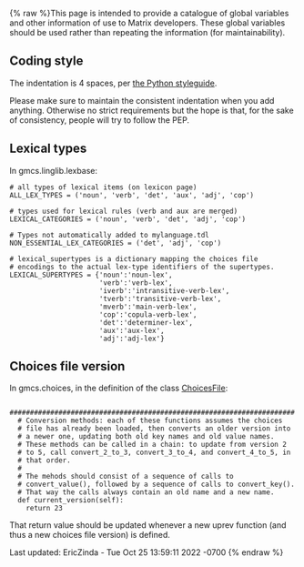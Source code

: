 {% raw %}This page is intended to provide a catalogue of global variables and
other information of use to Matrix developers. These global variables
should be used rather than repeating the information (for
maintainability).

## Coding style

The indentation is 4 spaces, per [the Python
styleguide](https://www.python.org/dev/peps/pep-0008/).

Please make sure to maintain the consistent indentation when you add
anything. Otherwise no strict requirements but the hope is that, for the
sake of consistency, people will try to follow the PEP.

## Lexical types

In gmcs.linglib.lexbase:

    # all types of lexical items (on lexicon page)
    ALL_LEX_TYPES = ('noun', 'verb', 'det', 'aux', 'adj', 'cop')
    
    # types used for lexical rules (verb and aux are merged)
    LEXICAL_CATEGORIES = ('noun', 'verb', 'det', 'adj', 'cop')
    
    # Types not automatically added to mylanguage.tdl
    NON_ESSENTIAL_LEX_CATEGORIES = ('det', 'adj', 'cop')
    
    # lexical_supertypes is a dictionary mapping the choices file
    # encodings to the actual lex-type identifiers of the supertypes.
    LEXICAL_SUPERTYPES = {'noun':'noun-lex',
                          'verb':'verb-lex',
                          'iverb':'intransitive-verb-lex',
                          'tverb':'transitive-verb-lex',
                          'mverb':'main-verb-lex',
                          'cop':'copula-verb-lex',
                          'det':'determiner-lex',
                          'aux':'aux-lex',
                          'adj':'adj-lex'}

## Choices file version

In gmcs.choices, in the definition of the class
[ChoicesFile](/ChoicesFile):

      ######################################################################
      # Conversion methods: each of these functions assumes the choices
      # file has already been loaded, then converts an older version into
      # a newer one, updating both old key names and old value names.
      # These methods can be called in a chain: to update from version 2
      # to 5, call convert_2_to_3, convert_3_to_4, and convert_4_to_5, in
      # that order.
      #
      # The mehods should consist of a sequence of calls to
      # convert_value(), followed by a sequence of calls to convert_key().
      # That way the calls always contain an old name and a new name.
      def current_version(self):
        return 23

That return value should be updated whenever a new uprev function (and
thus a new choices file version) is defined.

Last updated: EricZinda - Tue Oct 25 13:59:11 2022 -0700
{% endraw %}